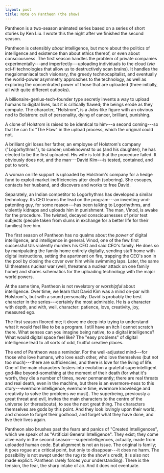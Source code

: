 ```yaml
---
layout: post
title: Note on Pantheon (the show)
---
```


Pantheon is a two-season animated series based on a series of short stories by Ken Liu. I wrote this the night after we finished the second season.

Pantheon is ostensibly *about* intelligence, but more about the politics of intelligence and existence than about ethics thereof, or even about consciousness. The first season handles the problem of private companies experimentally---and imperfectly---uploading individuals to the cloud (*via* sci-fi technologies that allow us to destructively scan brains). It handles the megalomaniacal tech visionary, the greedy technocapitalist, and eventually the world-power asymmetry approaches to the technology, as well as exploring the concentrated power of those that are uploaded (three initially, all with quite different outlooks). 

A billionaire-genius-tech-founder type secretly invents a way to upload humans to digital lives, but it is critically flawed; the beings erode as they compute. The character, "Holstrom", is a Jobs-like figure with an obvious nod to Bolstrom: cult of personality, dying of cancer, brilliant, punishing. 

A clone of Holstrom is raised to be identical to him---a second coming---so that he can fix "The Flaw" in the upload process, which the original could not. 

A brilliant girl loses her father, an employee of Holstrom's company ("Logorhythms"), to cancer; unbeknownst to us (and his daughter), he has elected to be the first uploaded. His wife is told that the procedure failed. It obviously does not, and the man---David Kim---is tested, contained, and put to work. 

A woman on life support is uploaded by Holstrom's company for a hedge fund to exploit market inefficiencies after death (sobering). She escapes, contacts her husband, and discovers and works to free David. 

Separately, an Indian competitor to Logorhythms has developed a similar technology. Its CEO learns the lead on the program---an inventing-and-patenting guy, for some reason---has been talking to Logorhythms, and violently kidnaps and uploads him in punishment. The man, Vinod, is awake for the procedure. The twisted, decayed consciousnesses of prior test subjects (people taken from slums in exchange for a better life for their families) free him. 

The first season of Pantheon has no qualms about the *power* of digital intelligence, and intelligence in general. Vinod, one of the few first successful UIs violently murders his CEO and said CEO's family. He does so by manipulating the family home entirely digitally, sending staff home with digital instructions, setting the apartment on fire, trapping the CEO's son in the pool by closing the cover over him while swimming laps. Later, the same UI threatens nuclear war (well, threatens a nuclear attack on one family home) and shares schematics for the uploading technology with the major world powers.

At the same time, Pantheon is not revelatory or *worshipful* about intelligence. Over time, we learn that David Kim was a mind on-par with Holstrom's, but with a sound personality. David is probably the best character in the series---certainly the most admirable. He is a character with depth, and with, well, character: patience, love, creativity, joy, measured ego. 

The first season floored me; it drove me deep into trying to understand what it would feel like to be a program. I still have an itch I cannot scratch there. What senses can you imagine being native, to a digital intelligence? What would digital space feel like? The "easy problems" of digital intelligence lead to all sorts of odd, fruitful creative places.

The end of Pantheon was a reminder. For the well-adjusted mind---for those who love humans, who love each other, who love themselves (but not too much)---there are sufficiencies, and there is love for the living of life. One of the main characters fosters into evolution a grateful superintelligent god-like beyond-something at the moment of their death (for what it's worth, they die a number of times, never permanently; there are real threats and real death, even in the machine, but there is an evermore-ness to this story---evermore intelligence, evermore time, evermore knowledge and creativity to solve the problems we must). The superbeing, previously a great threat and evil, invites the main characters to the centre of the universe (or thereabouts), to see the next great thing. The characters themselves are gods by this point. And they look lovingly upon their world, and choose to forget their godhood, and forget what they have done, and live their lives again.

Pantheon also brushes past the fears and panics of "Created Intelligences", which we speak of as "Artificial General Intelligence". They exist; they come alive early in the second season---superintelligences, actually, made from uploaded human code. But alignment is not an issue. The original is family; it goes rogue at a critical point, but only to disappear---it does no harm. The possibility is not swept under the rug (to the show's credit, it is also not made explicit. Pantheon rarely forces your understanding). There is the tension, the fear, the sharp intake of air. And it does not eventuate. 
